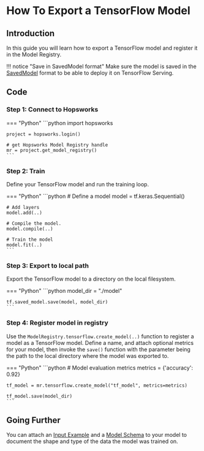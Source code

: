 # How To Export a TensorFlow Model

## Introduction

In this guide you will learn how to export a TensorFlow model and register it in the Model Registry.

!!! notice "Save in SavedModel format"
    Make sure the model is saved in the [SavedModel](https://github.com/tensorflow/tensorflow/blob/master/tensorflow/python/saved_model/README.md) format to be able to deploy it on TensorFlow Serving.


## Code

### Step 1: Connect to Hopsworks

=== "Python"
    ```python
    import hopsworks

    project = hopsworks.login()

    # get Hopsworks Model Registry handle
    mr = project.get_model_registry()
    ```

### Step 2: Train

Define your TensorFlow model and run the training loop.

=== "Python"
    ```python
    # Define a model
    model = tf.keras.Sequential()

    # Add layers
    model.add(..)

    # Compile the model.
    model.compile(..)
        
    # Train the model
    model.fit(..)
    ```

### Step 3: Export to local path

Export the TensorFlow model to a directory on the local filesystem.

=== "Python"
    ```python
    model_dir = "./model"

    tf.saved_model.save(model, model_dir)
    ```

### Step 4: Register model in registry

Use the `ModelRegistry.tensorflow.create_model(..)` function to register a model as a TensorFlow model. Define a name, and attach optional metrics for your model, then invoke the `save()` function with the parameter being the path to the local directory where the model was exported to.  

=== "Python"
    ```python
    # Model evaluation metrics
    metrics = {'accuracy': 0.92}

    tf_model = mr.tensorflow.create_model("tf_model", metrics=metrics)

    tf_model.save(model_dir)
    ```

## Going Further

You can attach an [Input Example](../input_example.md) and a [Model Schema](../input_example.md) to your model to document the shape and type of the data the model was trained on.
